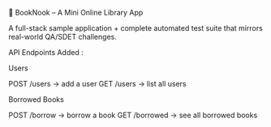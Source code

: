 🌟  BookNook – A Mini Online Library App

A full-stack sample application + complete automated test suite that mirrors real-world QA/SDET challenges.


API Endpoints Added :

Users

POST /users → add a user
GET /users → list all users

Borrowed Books

POST /borrow → borrow a book
GET /borrowed → see all borrowed books


